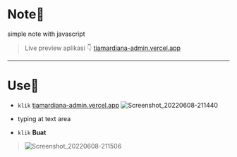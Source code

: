 # Note🐣
simple note with javascript
> Live preview aplikasi 👇
<a href="https://main-tiamardiana-admin.vercel.app/">tiamardiana-admin.vercel.app</a>

<hr>

# Use🐥

- ``klik`` <a href="https://main-tiamardiana-admin.vercel.app/">tiamardiana-admin.vercel.app</a>
![Screenshot_20220608-211440](https://user-images.githubusercontent.com/79065496/172640831-349c5db4-e831-4b1e-89bc-48ecda252f76.png)

- typing at text area
- ``klik`` <b>Buat</b>
>![Screenshot_20220608-211506](https://user-images.githubusercontent.com/79065496/172642332-9bf148bb-da59-4ab9-bf02-d13cdfa5a8ed.png)

